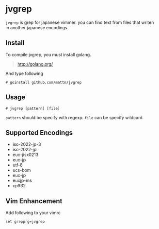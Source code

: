 jvgrep
======

`jvgrep` is grep for japanese vimmer. you can find text from files that writen in another japanese encodings.

Install
-------

To compile jvgrep, you must install golang.

> http://golang.org/

And type following

    # goinstall github.com/mattn/jvgrep

Usage
-----

    # jvgrep [pattern] [file]

`pattern` should be specify with regexp. `file` can be specify wildcard.

Supported Encodings
-------------------

* iso-2022-jp-3
* iso-2022-jp
* euc-jisx0213
* euc-jp
* utf-8
* ucs-bom
* euc-jp
* eucjp-ms
* cp932

Vim Enhancement
---------------

Add following to your vimrc

    set grepprg=jvgrep

